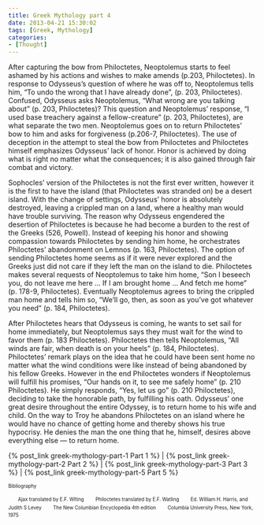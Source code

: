 ```yaml
---
title: Greek Mythology part 4
date: 2013-04-21 15:30:02
tags: [Greek, Mythology]
categories: 
- [Thought]
---
```

After capturing the bow from Philoctetes, Neoptolemus starts to feel ashamed by his actions and wishes to make amends (p.203, Philoctetes).  In response to Odysseus’s question of where he was off to, Neoptolemus tells him, “To undo the wrong that I have already done”, (p. 203, Philoctetes).  Confused, Odysseus asks Neoptolemus, “What wrong are you talking about” (p. 203, Philoctetes)?  <!-- more -->This question and Neoptolemus’ response, “I used base treachery against a fellow-creature” (p. 203, Philoctetes), are what separate the two men.  Neoptolemus goes on to return Philoctetes’ bow to him and asks for forgiveness (p.206-7, Philoctetes).  The use of deception in the attempt to steal the bow from Philoctetes and Philoctetes himself emphasizes Odysseus’ lack of honor.  Honor is achieved by doing what is right no matter what the consequences; it is also gained through fair combat and victory.

Sophocles’ version of the Philoctetes is not the first ever written, however it is the first to have the island (that Philoctetes was stranded on) be a desert island.  With the change of settings, Odysseus’ honor is absolutely destroyed, leaving a crippled man on a land, where a healthy man would have trouble surviving.  The reason why Odysseus engendered the desertion of Philoctetes is because he had become a burden to the rest of the Greeks (526, Powell).  Instead of keeping his honor and showing compassion towards Philoctetes by sending him home, he orchestrates Philoctetes’ abandonment on Lemnos (p. 163, Philoctetes).  The option of sending Philoctetes home seems as if it were never explored and the Greeks just did not care if they left the man on the island to die.  Philoctetes makes several requests of Neoptolemus to take him home, “Son I beseech you, do not leave me here … If I am brought home … And fetch me home” (p. 178-9, Philoctetes).  Eventually Neoptolemus agrees to bring the crippled man home and tells him so, “We’ll go, then, as soon as you’ve got whatever you need” (p. 184, Philoctetes). 

After Philoctetes hears that Odysseus is coming, he wants to set sail for home immediately, but Neoptolemus says they must wait for the wind to favor them (p. 183 Philoctetes).  Philoctetes then tells Neoptolemus, “All winds are fair, when death is on your heels” (p. 184, Philoctetes).  Philoctetes’ remark plays on the idea that he could have been sent home no matter what the wind conditions were like instead of being abandoned by his fellow Greeks.  However in the end Philoctetes wonders if Neoptolemus will fulfill his promises, “Our hands on it, to see me safely home” (p. 210 Philoctetes).  He simply responds, “Yes, let us go” (p. 210 Philoctetes), deciding to take the honorable path, by fulfilling his oath.  Odysseus’ one great desire throughout the entire Odyssey, is to return home to his wife and child.  On the way to Troy he abandons Philoctetes on an island where he would have no chance of getting home and thereby shows his true hypocrisy.  He denies the man the one thing that he, himself, desires above everything else — to return home. 

 

{% post_link greek-mythology-part-1 Part 1 %}  |  {% post_link greek-mythology-part-2 Part 2 %}  | {% post_link greek-mythology-part-3 Part 3 %}  | {% post_link greek-mythology-part-5 Part 5 %}


<sup><sub>Bibliography</sub></sup>

&nbsp;&nbsp;&nbsp;&nbsp;&nbsp;<sup><sub>Ajax translated by E.F. Wlting</sub></sup>
&nbsp;&nbsp;&nbsp;&nbsp;&nbsp;<sup><sub>Philoctetes translated by E.F. Watling</sub></sup>
&nbsp;&nbsp;&nbsp;&nbsp;&nbsp;<sup><sub>Ed. William H. Harris, and  Judith S Levey</sub></sup>
&nbsp;&nbsp;&nbsp;&nbsp;&nbsp;<sup><sub>The New Columbian Encyclopedia 4th edition</sub></sup>
&nbsp;&nbsp;&nbsp;&nbsp;&nbsp;<sup><sub>Columbia University Press, New York, 1975</sub></sup>